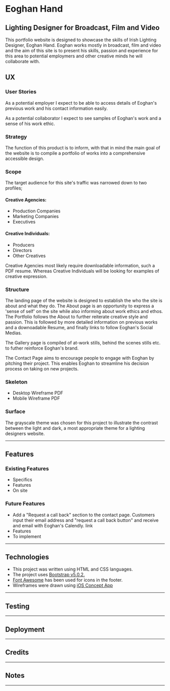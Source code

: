 <h1>Eoghan Hand</h1>
<h2>Lighting Designer for Broadcast, Film and Video</h2>
<p>This portfolio website is designed to showcase the skills of Irish Lighting Designer, Eoghan Hand. Eoghan works mostly in broadcast, film and video and the aim of this site is to present his skills, passion and experience for this area to potential employmers and other creative minds he will collaborate with.</p>

<h2>UX</h2>
<h3>User Stories</h3>
<p>As a potential employer I expect to be able to access details of Eoghan's previous work and his contact information easily. </p>

<p>As a potential collaborator I expect to see samples of Eoghan's work and a sense of his work ethic.</p>

<h3>Strategy</h3>
<p>The function of this product is to inform, with that in mind the main goal of the website is to compile a portfolio of works into a comprehensive accessible design.</p>

<h3>Scope</h3>
<p>The target audience for this site's traffic was narrowed down to two profiles; 
<h4>Creative Agencies:</h4>
    <ul>
        <li>Production Companies</li>
        <li>Marketing Companies</li>
        <li>Executives</li>
    </ul>

<h4>Creative Individuals:</h4>
    <ul>
        <li>Producers</li>
        <li>Directors</li>
        <li>Other Creatives</li>
    </ul>

<p>Creative Agencies most likely require downloadable information, such a PDF resume. Whereas Creative Individuals will be looking for examples of creative expression.</p>

<h3>Structure</h3>

<p>The landing page of the website is designed to establish the who the site is about and what they do. The About page is an opportunity to express a 'sense of self' on the site while also informing about work ethics and ethos. The Portfolio follows the About to further reiterate creative style and passion. This is followed by more detailed information on previous works and a downoadable Resume, and finally links to follow Eoghan's Social Medias. </p>

<p>The Gallery page is compiled of at-work stills, behind the scenes stills etc. to futher reinforce Eoghan's brand. 

The Contact Page aims to encourage people to engage with Eoghan by pitching their project. This enables Eoghan to streamline his decision process on taking on new projects.</p>

<h3>Skeleton</h3>
    <ul>
        <li>Desktop Wireframe PDF</li>
        <li>Mobile Wireframe PDF</li>
    </ul>

<h3>Surface</h3>
<p>The grayscale theme was chosen for this project to illustrate the contrast between the light and dark, a most appropriate theme for a lighting designers website.</p>

<hr>

<h2>Features</h2>

<h3>Existing Features</h3>
	<ul>
		<li>Specifics</li>
		<li>Features</li>
		<li>On site</li>
	</ul>

<h3>Future Features</h3>
	<ul>
		<li>Add a "Request a call back" section to the contact page. Customers input their email address and "request a call back button" and receive and email with Eoghan's Calendly. link</li>
		<li>Features</li>
		<li>To implement</li>
	</ul>

<hr>

<h2>Technologies</h2>
    <ul>
        <li>This project was written using HTML and CSS languages.</li>
        <li>The project uses <a href="https://getbootstrap.com/">Bootstrap v5.0.2.</a></li>
        <li><a href="https://fontawesome.com/">Font Awesome</a> has been used for icons in the footer.</li>
        <li>Wireframes were drawn using <a href="https://concepts.app/en/">iOS Concept App</a></li>
    </ul>
<hr>

<h2>Testing</h2>

<hr>

<h2>Deployment</h2>

<hr>

<h2>Credits</h2>

<hr>

<h2>Notes</h2>

<hr>